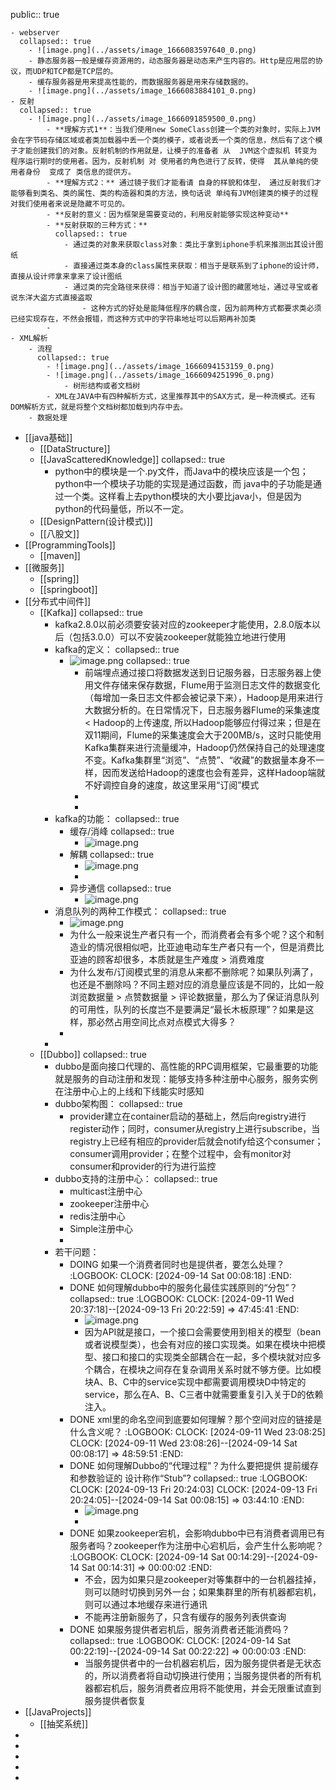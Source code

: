 public:: true

	- webserver
	  collapsed:: true
		- ![image.png](../assets/image_1666083597640_0.png)
		- 静态服务器一般是缓存资源用的，动态服务器是动态来产生内容的。Http是应用层的协议，而UDP和TCP都是TCP层的。
		- 缓存服务器是用来提高性能的，而数据服务器是用来存储数据的。
		- ![image.png](../assets/image_1666083884101_0.png)
	- 反射
	  collapsed:: true
		- ![image.png](../assets/image_1666091859500_0.png)
			- **理解方式1**：当我们使用new SomeClass创建一个类的对象时，实际上JVM会在字节码存储区域或者类加载器中丢一个类的模子，或者说丢一个类的信息，然后有了这个模子才能创建我们的对象。反射机制的作用就是，让模子的准备者 从  JVM这个虚拟机 转变为 程序运行期时的使用者。因为，反射机制 对 使用者的角色进行了反转，使得  其从单纯的使用者身份  变成了 类信息的提供方。
			- **理解方式2：** 通过镜子我们才能看请 自身的样貌和体型， 通过反射我们才能够看到类名、类的属性、类的构造器和类的方法，换句话说 单纯有JVM创建类的模子的过程对我们使用者来说是隐藏不可见的。
			- **反射的意义：因为框架是需要变动的，利用反射能够实现这种变动**
			- **反射获取的三种方式：**
			  collapsed:: true
				- 通过类的对象来获取class对象：类比于拿到iphone手机来推测出其设计图纸
				- 直接通过类本身的class属性来获取：相当于是联系到了iphone的设计师，直接从设计师拿来拿来了设计图纸
				- 通过类的完全路径来获得：相当于知道了设计图的藏匿地址，通过寻宝或者说东洋大盗方式直接盗取
					- 这种方式的好处是能降低程序的耦合度，因为前两种方式都要求类必须已经实现存在，不然会报错，而这种方式中的字符串地址可以后期再补加类
			-
	- XML解析
		- 流程
		  collapsed:: true
			- ![image.png](../assets/image_1666094153159_0.png)
			- ![image.png](../assets/image_1666094251996_0.png)
				- 树形结构或者文档树
			- XML在JAVA中有四种解析方式，这里推荐其中的SAX方式，是一种流模式。还有DOM解析方式，就是将整个文档树都加载到内存中去。
		- 数据处理
- [[java基础]]
	- [[DataStructure]]
	- [[JavaScatteredKnowledge]]
	  collapsed:: true
		- python中的模块是一个.py文件，而Java中的模块应该是一个包；python中一个模块子功能的实现是通过函数，而 java中的子功能是通过一个类。这样看上去python模块的大小要比java小，但是因为python的代码量低，所以不一定。
	- [[DesignPattern(设计模式)]]
	- [[八股文]]
- [[ProgrammingTools]]
	- [[maven]]
- [[微服务]]
	- [[spring]]
	- [[springboot]]
- [[分布式中间件]]
	- [[Kafka]]
	  collapsed:: true
		- kafka2.8.0以前必须要安装对应的zookeeper才能使用，2.8.0版本以后（包括3.0.0）可以不安装zookeeper就能独立地进行使用
		- kafka的定义：
		  collapsed:: true
			- ![image.png](../assets/image_1723338392082_0.png)
			  collapsed:: true
				- 前端埋点通过接口将数据发送到日记服务器，日志服务器上使用文件存储来保存数据，Flume用于监测日志文件的数据变化（每增加一条日志文件都会被记录下来），Hadoop是用来进行大数据分析的。在日常情况下，日志服务器Flume的采集速度< Hadoop的上传速度, 所以Hadoop能够应付得过来；但是在双11期间，Flume的采集速度会大于200MB/s，这时只能使用Kafka集群来进行流量缓冲，Hadoop仍然保持自己的处理速度不变。Kafka集群里“浏览”、“点赞”、“收藏”的数据量本身不一样，因而发送给Hadoop的速度也会有差异，这样Hadoop端就不好调控自身的速度，故这里采用“订阅”模式
				-
				-
		- kafka的功能：
		  collapsed:: true
			- 缓存/消峰
			  collapsed:: true
				- ![image.png](../assets/image_1723340472225_0.png)
			- 解耦
			  collapsed:: true
				- ![image.png](../assets/image_1723340654593_0.png)
				-
			- 异步通信
			  collapsed:: true
				- ![image.png](../assets/image_1723340974655_0.png)
		- 消息队列的两种工作模式：
		  collapsed:: true
			- ![image.png](../assets/image_1723341447890_0.png)
			- 为什么一般来说生产者只有一个，而消费者会有多个呢？这个和制造业的情况很相似吧，比亚迪电动车生产者只有一个，但是消费比亚迪的顾客却很多，本质就是生产难度 > 消费难度
			- 为什么发布/订阅模式里的消息从来都不删除呢？如果队列满了，也还是不删除吗？不同主题对应的消息量应该是不同的，比如一般浏览数据量 > 点赞数据量 > 评论数据量，那么为了保证消息队列的可用性，队列的长度岂不是要满足“最长木板原理”？如果是这样，那必然占用空间比点对点模式大得多？
			-
		-
	- [[Dubbo]]
	  collapsed:: true
		- dubbo是面向接口代理的、高性能的RPC调用框架，它最重要的功能就是服务的自动注册和发现：能够支持多种注册中心服务，服务实例在注册中心上的上线和下线能实时感知
		- dubbo架构图：
		  collapsed:: true
			- provider建立在container启动的基础上，然后向registry进行register动作；同时，consumer从registry上进行subscribe，当registry上已经有相应的provider后就会notify给这个consumer；consumer调用provider；在整个过程中，会有monitor对consumer和provider的行为进行监控
		- dubbo支持的注册中心：
		  collapsed:: true
			- multicast注册中心
			- zookeeper注册中心
			- redis注册中心
			- Simple注册中心
			-
		- 若干问题：
			- DOING 如果一个消费者同时也是提供者，要怎么处理？
			  :LOGBOOK:
			  CLOCK: [2024-09-14 Sat 00:08:18]
			  :END:
			- DONE 如何理解dubbo中的服务化最佳实践原则的“分包”？
			  collapsed:: true
			  :LOGBOOK:
			  CLOCK: [2024-09-11 Wed 20:37:18]--[2024-09-13 Fri 20:22:59] =>  47:45:41
			  :END:
				- ![image.png](../assets/image_1726058222522_0.png)
				- 因为API就是接口，一个接口会需要使用到相关的模型（bean或者说模型类），也会有对应的接口实现类。如果在模块中把模型、接口和接口的实现类全部耦合在一起，多个模块就对应多个耦合，在模块之间存在复杂调用关系时就不够方便。比如模块A、B、C中的service实现中都需要调用模块D中特定的service，那么在A、B、C三者中就需要重复引入关于D的依赖注入。
			- DONE xml里的命名空间到底要如何理解？那个空间对应的链接是什么含义呢？
			  :LOGBOOK:
			  CLOCK: [2024-09-11 Wed 23:08:25]
			  CLOCK: [2024-09-11 Wed 23:08:26]--[2024-09-14 Sat 00:08:17] =>  48:59:51
			  :END:
			- DONE 如何理解Dubbo的“代理过程”？为什么要把提供 提前缓存和参数验证的 设计称作“Stub”?
			  collapsed:: true
			  :LOGBOOK:
			  CLOCK: [2024-09-13 Fri 20:24:03]
			  CLOCK: [2024-09-13 Fri 20:24:05]--[2024-09-14 Sat 00:08:15] =>  03:44:10
			  :END:
				- ![image.png](../assets/image_1726230272875_0.png)
				-
			- DONE 如果zookeeper宕机，会影响dubbo中已有消费者调用已有服务者吗？zookeeper作为注册中心宕机后，会产生什么影响呢？
			  :LOGBOOK:
			  CLOCK: [2024-09-14 Sat 00:14:29]--[2024-09-14 Sat 00:14:31] =>  00:00:02
			  :END:
				- 不会，因为如果只是zookeeper对等集群中的一台机器挂掉，则可以随时切换到另外一台；如果集群里的所有机器都宕机，则可以通过本地缓存来进行通讯
				- 不能再注册新服务了，只含有缓存的服务列表供查询
			- DONE 如果服务提供者宕机后，服务消费者还能消费吗？
			  collapsed:: true
			  :LOGBOOK:
			  CLOCK: [2024-09-14 Sat 00:22:19]--[2024-09-14 Sat 00:22:22] =>  00:00:03
			  :END:
				- 当服务提供者中的一台机器宕机后，因为服务提供者是无状态的，所以消费者将自动切换进行使用；当服务提供者的所有机器都宕机后，服务消费者应用将不能使用，并会无限重试直到服务提供者恢复
- [[JavaProjects]]
	- [[抽奖系统]]
-
-
-
-
-